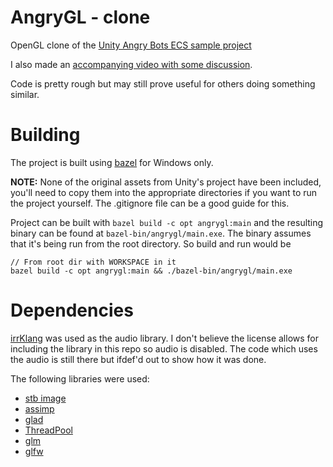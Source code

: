 # AngryGL - clone

OpenGL clone of the [Unity Angry Bots ECS sample project](https://github.com/UnityTechnologies/AngryBots_ECS)

I also made an [accompanying video with some discussion](https://www.youtube.com/watch?v=tInaI3pU19Y).

Code is pretty rough but may still prove useful for others doing something similar.

# Building

The project is built using [bazel](https://docs.bazel.build/versions/master/windows.html) for Windows only.

**NOTE:** None of the original assets from Unity's project have been included, you'll need to copy them into the appropriate directories if you want to run the project yourself. The .gitignore file can be a good guide for this.

Project can be built with `bazel build -c opt angrygl:main` and the resulting binary can be found at `bazel-bin/angrygl/main.exe`. The binary assumes that it's being run from the root directory. So build and run would be

```
// From root dir with WORKSPACE in it
bazel build -c opt angrygl:main && ./bazel-bin/angrygl/main.exe
```

# Dependencies

[irrKlang](https://www.ambiera.com/irrklang/index.html) was used as the audio library. I don't believe the license allows for including the library in this repo so audio is disabled. The code which uses the audio is still there but ifdef'd out to show how it was done.

The following libraries were used:

* [stb image](https://github.com/nothings/stb/blob/master/stb_image.h)
* [assimp](https://github.com/assimp/assimp)
* [glad](https://github.com/Dav1dde/glad)
* [ThreadPool](https://github.com/progschj/ThreadPool)
* [glm](https://github.com/g-truc/glm)
* [glfw](https://github.com/glfw/glfw)
